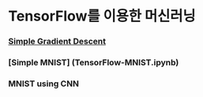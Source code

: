 # TensorFlow를 이용한 머신러닝

### [Simple Gradient Descent](TensorFlow-Tutorial01.ipynb)
### [Simple MNIST] (TensorFlow-MNIST.ipynb)
### MNIST using CNN


